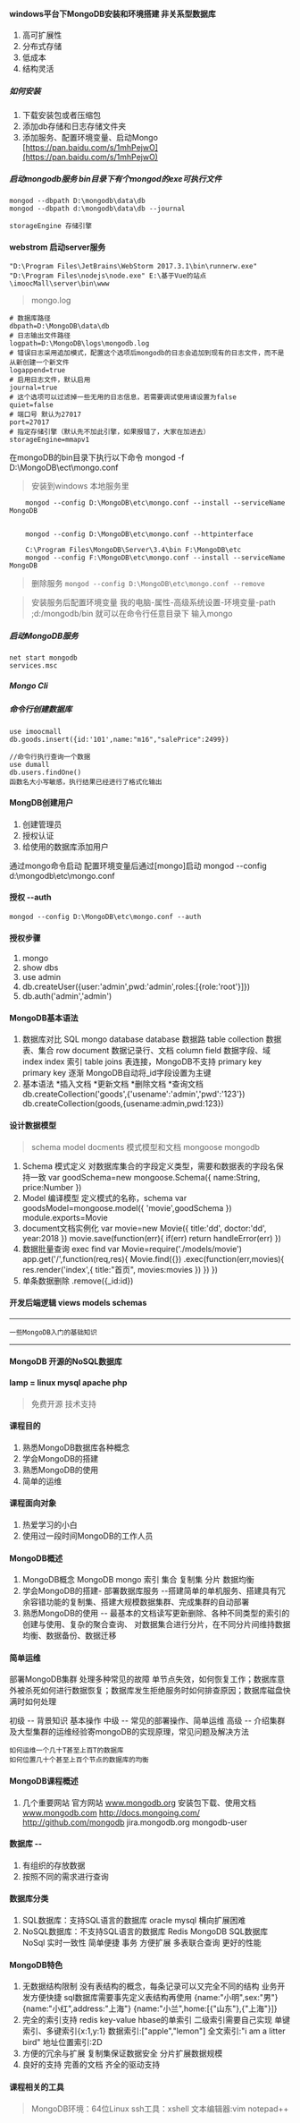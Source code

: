 #### windows平台下MongoDB安装和环境搭建 非关系型数据库
1. 高可扩展性
2. 分布式存储
3. 低成本
4. 结构灵活

##### 如何安装
1. 下载安装包或者压缩包
2. 添加db存储和日志存储文件夹
3. 添加服务、配置环境变量、启动Mongo
[https://pan.baidu.com/s/1mhPejwO](https://pan.baidu.com/s/1mhPejwO)

##### 启动mongodb服务 bin目录下有个mongod的exe可执行文件
```
mongod --dbpath D:\mongodb\data\db
mongod --dbpath d:\mongodb\data\db --journal

storageEngine 存储引擎
```
#### webstrom 启动server服务
`"D:\Program Files\JetBrains\WebStorm 2017.3.1\bin\runnerw.exe" "D:\Program Files\nodejs\node.exe" E:\基于Vue的站点\imoocMall\server\bin\www`

> mongo.log
``` Log
# 数据库路径
dbpath=D:\MongoDB\data\db
# 日志输出文件路径
logpath=D:\MongoDB\logs\mongodb.log
# 错误日志采用追加模式，配置这个选项后mongodb的日志会追加到现有的日志文件，而不是从新创建一个新文件
logappend=true
# 启用日志文件，默认启用
journal=true
# 这个选项可以过滤掉一些无用的日志信息，若需要调试使用请设置为false
quiet=false
# 端口号 默认为27017
port=27017
# 指定存储引擎（默认先不加此引擎，如果报错了，大家在加进去）
storageEngine=mmapv1
```
在mongoDB的bin目录下执行以下命令
mongod -f D:\MongoDB\ect\mongo.conf

> 安装到windows 本地服务里
```
	mongod --config D:\MongoDB\etc\mongo.conf --install --serviceName MongoDB


	mongod --config D:\MongoDB\etc\mongo.conf --httpinterface
	
	C:\Program Files\MongoDB\Server\3.4\bin F:\MongoDB\etc
	mongod --config F:\MongoDB\etc\mongo.conf --install --serviceName MongoDB
```
> 删除服务
`mongod --config D:\MongoDB\etc\mongo.conf --remove`

> 安装服务后配置环境变量 我的电脑-属性-高级系统设置-环境变量-path ;d:/mongodb/bin
就可以在命令行任意目录下 输入mongo

##### 启动MongoDB服务
	net start mongodb
	services.msc

##### Mongo Cli
##### 命令行创建数据库 
```
use imoocmall
db.goods.insert({id:'101',name:"m16","salePrice":2499})

//命令行执行查询一个数据
use dumall
db.users.findOne()
函数名大小写敏感，执行结果已经进行了格式化输出
```
#### MongDB创建用户
1. 创建管理员
2. 授权认证
3. 给使用的数据库添加用户

通过mongo命令启动
配置环境变量后通过[mongo]启动
mongod --config d:\mongodb\etc\mongo.conf

#### 授权 --auth
`mongod --config D:\MongoDB\etc\mongo.conf --auth`

#### 授权步骤
1. mongo
2. show dbs
3. use admin
4. db.createUser({user:'admin',pwd:'admin',roles:[{role:'root'}]})
5. db.auth('admin','admin')

#### MongoDB基本语法
1. 数据库对比
	SQL mongo
	database 				database 	数据路
	table 					collection 	数据表、集合
	row 					document 	数据记录行、文档
	column 					field 		数据字段、域
	index 					index  		索引
	table joins 						表连接，MongoDB不支持
	primary key 			primary key 逐渐 MongoDB自动将_id字段设置为主键
2. 基本语法
	*插入文档
	*更新文档
	*删除文档
	*查询文档
	db.createCollection('goods',{'usename':'admin','pwd':'123'})
	db.createCollection(goods,{usename:admin,pwd:123})

#### 设计数据模型
> schema model docments 模式模型和文档
	mongoose mongodb 
1. Schema 模式定义 对数据库集合的字段定义类型，需要和数据表的字段名保持一致
	var goodSchema=new mongoose.Schema({
		name:String,
		price:Number
	})
2. Model 编译模型 定义模式的名称，schema
	var goodsModel=mongoose.model({
		'movie',goodSchema
	})
	module.exports=Movie
3. document文档实例化
	var movie=new Movie({
		title:'dd',
		doctor:'dd',
		year:2018
	})
	movie.save(function(err){
		if(err) return handleError(err)
	})
4. 数据批量查询 exec find
	var Movie=require('./models/movie')
	app.get('/',function(req,res){
		Movie.find({})
			 .exec(function(err,movies){
			 	res.render('index',{
			 		title:"首页",
			 		movies:movies
			 	})
			 })
	})
5. 单条数据删除
	.remove({_id:id})

#### 开发后端逻辑 views models schemas 

----
	一些MongoDB入门的基础知识
----

#### MongoDB 开源的NoSQL数据库
#### lamp = linux mysql apache php
>免费开源 技术支持 

#### 课程目的
1. 熟悉MongoDB数据库各种概念
2. 学会MongoDB的搭建
3. 熟悉MongoDB的使用
4. 简单的运维

#### 课程面向对象
1. 热爱学习的小白
2. 使用过一段时间MongoDB的工作人员

#### MongoDB概述
1. MongoDB概念
	MongoDB mongo 索引 集合 复制集 分片 数据均衡
2. 学会MongoDB的搭建- 
	部署数据库服务 --搭建简单的单机服务、搭建具有冗余容错功能的复制集、搭建大规模数据集群、完成集群的自动部署
3. 熟悉MongoDB的使用 -- 
	最基本的文档读写更新删除、各种不同类型的索引的创建与使用、复杂的聚合查询、
	对数据集合进行分片，在不同分片间维持数据均衡、数据备份、数据迁移

#### 简单运维
部署MongoDB集群
处理多种常见的故障
	单节点失效，如何恢复工作；数据库意外被杀死如何进行数据恢复；数据库发生拒绝服务时如何排查原因；数据库磁盘快满时如何处理

初级 -- 背景知识 基本操作
中级 -- 常见的部署操作、简单运维
高级 -- 介绍集群及大型集群的运维经验寄mongoDB的实现原理，常见问题及解决方法

	如何运维一个几十T甚至上百T的数据库
	如何位置几十个甚至上百个节点的数据库的均衡

#### MongoDB课程概述
1. 几个重要网站
	官方网站 www.mongodb.org 安装包下载、使用文档
	www.mongodb.com
	http://docs.mongoing.com/
	http://github.com/mongodb
	jira.mongodb.org
	mongodb-user

#### 数据库 -- 
1. 有组织的存放数据
2. 按照不同的需求进行查询

#### 数据库分类
1. SQL数据库：支持SQL语言的数据库 oracle mysql 横向扩展困难
2. NoSQL数据库：不支持SQL语言的数据库 Redis MongoDB
	SQL数据库 			NoSql
	实时一致性 			简单便捷
	事务 				方便扩展
	多表联合查询 		更好的性能

#### MongoDB特色
1. 无数据结构限制
	没有表结构的概念，每条记录可以又完全不同的结构
	业务开发方便快捷
	sql数据库需要事先定义表结构再使用
	{name:"小明",sex:"男"}
	{name:"小红",address:"上海"}
	{name:"小兰",home:[{"山东"},{"上海"}]}
2. 完全的索引支持
	redis key-value
	hbase的单索引 二级索引需要自己实现
	单键索引、多键索引{x:1,y:1}
	数据索引:["apple","lemon"]
	全文索引:"i am a litter bird"
	地址位置索引:2D
3. 方便的冗余与扩展
	复制集保证数据安全
	分片扩展数据规模
4. 良好的支持
	完善的文档
	齐全的驱动支持

#### 课程相关的工具
> MongoDB环境：64位Linux
ssh工具：xshell
文本编辑器:vim notepad++

